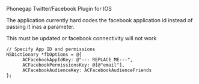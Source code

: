 Phonegap Twitter/Facebook Plugin for IOS


The application currently hard codes the facebook application id instead of
passing it inas a parameter.

This must be updated or facebook connectivity will not work

    // Specify App ID and permissions
    NSDictionary *fbOptions = @{
          ACFacebookAppIdKey: @"--- REPLACE ME---",
          ACFacebookPermissionsKey: @[@"email"],
          ACFacebookAudienceKey: ACFacebookAudienceFriends
    };